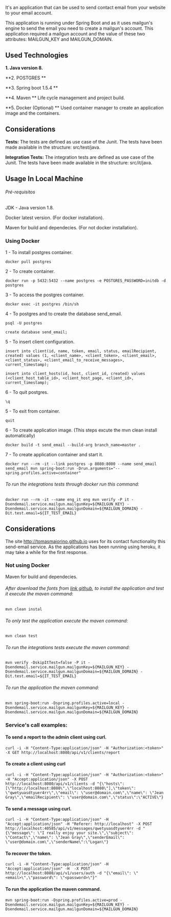 It's an application that can be used to send contact email from your website to your email account.

This application is running under Spring Boot and as it uses mailgun's engine to send the email you need to create a mailgun's account. This application required a mailgun account and the value of these two attributes:
MAILGUN_KEY and MAILGUN_DOMAIN.

## Used Technologies

**1. Java version 8.**

**2. POSTGRES **

**3. Spring boot 1.5.4 **

**4. Maven **  Life cycle management and project build.

**5. Docker (Optional) ** Used container manager to create an application image and the containers.

## Considerations


**Tests:** The tests are defined as use case of the Junit. The tests have been made available in the structure: src/test/java.

**Integration Tests:** The integration tests are defined as use case of the Junit. The tests have been made available in the structure: src/it/java.

## Usage In Local Machine

###### Pré-requisitos

JDK - Java version 1.8.

Docker latest version. (For docker installation).

Maven for build and dependecies. (For not docker installation).

### Using Docker

1 - To install postgres container.  
```$
docker pull postgres
```  
2 - To create container.  
```$
docker run -p 5432:5432 --name postgres -e POSTGRES_PASSWORD=initdb -d postgres
```  
3 - To access the postgres container.
```$
docker exec -it postgres /bin/sh
```  
4 - To postgres and to create the database send_email.  
```$
psql -U postgres
```  
```$
create database send_email;
```  
5 - To insert client configuration.
```$
insert into client(id, name, token, email, status, emailRecipient, created) values (1, <client_name>, <client_token>, <client_email>, <client_status>, <client_email_to_receive_messages>, current_timestamp);
```  
```$
insert into client_hosts(id, host, client_id, created) values (<client_host_table_id>, <client_host_page, <client_id>, current_timestamp);
```  
6 - To quit postgres.
```$
\q
```  
5 - To exit from container.  
```$
quit
```  
6 - To create application image. (This steps excute the mvn clean install automatically)  
```$
docker build -t send_email --build-arg branch_name=master .
```  
7 - To create application container and start it.  
```$
docker run --rm -it --link postgres -p 8080:8080 --name send_email send_email mvn spring-boot:run -Drun.arguments="--spring.profiles.active=container"
```  

###### To run the integrations tests through docker run this command:
```$
docker run --rm -it --name eng_it eng mvn verify -P it -Dsendemail.service.mailgun.mailgunKey=${MAILGUN_KEY} -Dsendemail.service.mailgun.mailgunDomain=${MAILGUN_DOMAIN} -Dit.test.email=${IT_TEST_EMAIL}
```

## Considerations

The site http://tomasmaiorino.github.io uses for its contact functionality this send-email service. As the applications has been running using heroku, it may take a while for the first response.


### Not using Docker

Maven for build and dependecies.


###### After download the fonts from [link github](https://github.com/tomasmaiorino/send_email), to install the application and test it execute the maven command:
```$
mvn clean instal
```

###### To only test the application execute the maven command:
```$
mvn clean test
```  

###### To run the integrations tests execute the maven command:
```$
mvn verify -DskipItTest=false -P it -Dsendemail.service.mailgun.mailgunKey=${MAILGUN_KEY} -Dsendemail.service.mailgun.mailgunDomain=${MAILGUN_DOMAIN} -Dit.test.email=${IT_TEST_EMAIL}
```

###### To run the application the maven command:
```$
mvn spring-boot:run -Dspring.profiles.active=local -Dsendemail.service.mailgun.mailgunKey=${MAILGUN_KEY} -Dsendemail.service.mailgun.mailgunDomain=${MAILGUN_DOMAIN}
```

### Service's call examples:

#### To send a report to the admin client using curl.
```$
curl -i -H "Content-Type:application/json" -H "Authorization:<token>" -X GET http://localhost:8080/api/v1/clients/report
```

#### To create a client using curl
```$
curl -i -H "Content-Type:application/json" -H "Authorization:<token>" -H "Accept:application/json" -X POST http://localhost:8080/api/v1/clients -d "{\"hosts\": [\"http://localhost:8080\",\"localhost:8080\"],\"token\": \"qwetyuasdtyuer4rr\",\"email\": \"user@domain.com\",\"name\": \"Jean Gray\",\"emailRecipient\": \"user@domain.com\",\"status\":\"ACTIVE\"}
```

#### To send a message using curl.
```$
curl -i -H "Content-Type:application/json" -H "Accept:application/json" -H "Referer: http://localhost" -X POST http://localhost:40585/api/v1/messages/qwetyuasdtyuer4rr -d "{\"message\": \"I really enjoy your site.\",\"subject\": \"Contact\",\"name\": \"Jean Gray\",\"senderEmail\": \"user@domain.com\",\"senderName\":\"Logan\"}
```  

#### To recover the token.
```$
curl -i -H "Content-Type:application/json" -H "Accept:application/json" -H  -X POST http://localhost:8080/api/v1/users/auth -d "{\"email\": \"<email>\",\"password\": \"<password>\"}"
```

#### To run the application the maven command.
```$
mvn spring-boot:run -Dspring.profiles.active=prod -Dsendemail.service.mailgun.mailgunKey=${MAILGUN_KEY} -Dsendemail.service.mailgun.mailgunDomain=${MAILGUN_DOMAIN}
```
